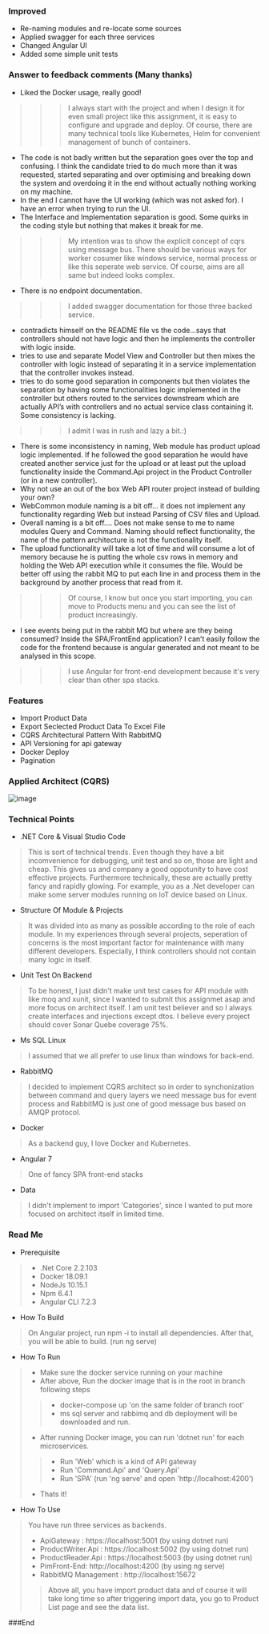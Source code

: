 ### Improved
- Re-naming modules and re-locate some sources
- Applied swagger for each three services
- Changed Angular UI 
- Added some simple unit tests

### Answer to feedback comments (Many thanks)
- Liked the Docker usage, really good!
>>> I always start with the project and when I design it for even small project like this assignment, it is easy to configure and upgrade and deploy. Of course, there are many technical tools like Kubernetes, Helm for convenient management of bunch of containers.
 
- The code is not badly written but the separation goes over the top and confusing. I think the candidate tried to do much more than it was requested, started separating and over optimising and breaking down the system and overdoing it in the end without actually nothing working on my machine.
- In the end I cannot have the UI working (which was not asked for). I have an error when trying to run the UI.
- The Interface and Implementation separation is good. Some quirks in the coding style but nothing that makes it break for me.
>>> My intention was to show the explicit concept of cqrs using message bus. There should be various ways for worker cosumer like windows service, normal process or like this seperate web service. Of course, aims are all same but indeed looks complex.
- There is no endpoint documentation.
>>> I added swagger documentation for those three backed service.
- contradicts himself on the README file vs the code…says that controllers should not have logic and then he implements the controller with logic inside.
- tries to use and separate Model View and Controller but then mixes the controller with logic instead of separating it in a service implementation that the controller invokes instead.
- tries to do some good separation in components but then violates the separation by having some functionalities logic implemented in the controller but others routed to the services downstream which are actually API’s with controllers and no actual service class containing it. Some consistency is lacking.
>>> I admit I was in rush and lazy a bit.:) 
- There is some inconsistency in naming, Web module has product upload logic implemented. If he followed the good separation he would have created another service just for the upload or at least put the upload functionality inside the Command.Api project in the Product Controller (or in a new controller).
- Why not use an out of the box Web API router project instead of building your own?
- WebCommon module naming is a bit off… it does not implement any functionality regarding Web but instead Parsing of CSV files and Upload. 
- Overall naming is a bit off…. Does not make sense to me to name modules Query and Command. Naming should reflect functionality, the name of the pattern architecture is not the functionality itself.
- The upload functionality will take a lot of time and will consume a lot of memory because he is putting the whole csv rows in memory and holding the Web API execution while it consumes the file. Would be better off using the rabbit MQ to put each line in and process them in the background by another process that read from it. 
>>> Of course, I know but once you start importing, you can move to Products menu and you can see the list of product increasingly.
- I see events being put in the rabbit MQ but where are they being consumed? Inside the SPA/FrontEnd application? I can’t easily follow the code for the frontend because is angular generated and not meant to be analysed in this scope.
>>> I use Angular for front-end development because it's very clear than other spa stacks.

### Features
- Import Product Data
- Export Seclected Product Data To Excel File
- CQRS Architectural Pattern With RabbitMQ
- API Versioning for api gateway
- Docker Deploy 
- Pagination


### Applied Architect (CQRS)
![image](https://drive.google.com/uc?export=view&id=1tnToN4C3DzzjWAOVI4WA26qM-fVWi-FO)


### Technical Points

- .NET Core & Visual Studio Code
>This is sort of technical trends. 
>Even though they have a bit incomvenience for debugging, unit test and so on, those are light and cheap. 
>This gives us and company a good oppotunity to have cost effective projects. 
>Furthermore technically, these are actually pretty fancy and rapidly glowing. 
>For example, you as a .Net developer can make some server modules running on IoT device based on Linux.

- Structure Of Module & Projects
>It was divided into as many as possible according to the role of each module. 
>In my experiences through several projects, seperation of concerns is the most important factor for maintenance with many different developers. Especially, I think controllers should not contain many logic in itself.

- Unit Test On Backend
>To be honest, I just didn't make unit test cases for API module with like moq and xunit, since I wanted to submit this assignmet asap and more focus on architect itself.
>I am unit test believer and so I always create interfaces and injections except dtos.
>I believe every project should cover Sonar Quebe coverage 75%.

- Ms SQL Linux
>I assumed that we all prefer to use linux than windows for back-end.

- RabbitMQ
>I decided to implement CQRS architect so in order to synchonization between command and query layers we need message bus for event process and RabbitMQ is just one of good message bus based on AMQP protocol.

- Docker
>As a backend guy, I love Docker and Kubernetes.

- Angular 7
>One of fancy SPA front-end stacks

- Data
>I didn't implement to import 'Categories', since I wanted to put more focused on architect itself in limited time.


### Read Me
- Prerequisite
> - .Net Core 2.2.103
> - Docker 18.09.1
> - NodeJs 10.15.1
> - Npm 6.4.1
> - Angular CLI 7.2.3 

- How To Build
> On Angular project, run npm -i to install all dependencies.
> After that, you will be able to build. (run ng serve)

- How To Run
> - Make sure the docker service running on your machine 
> - After above, Run the docker image that is in the root in branch following steps
>> - docker-compose up 'on the same folder of branch root'
>> - ms sql server and rabbimq and db deployment will be downloaded and run.
> - After running Docker image, you can run 'dotnet run' for each microservices.
>> - Run 'Web' which is a kind of API gateway
>> - Run 'Command.Api' and 'Query.Api'
>> - Run 'SPA' (run 'ng serve' and open 'http://localhost:4200')
> - Thats it!

- How To Use
> You have run three services as backends.
> - ApiGateway : https://localhost:5001 (by using dotnet run)
> - ProductWriter.Api : https://localhost:5002 (by using dotnet run)
> - ProductReader.Api : https://localhost:5003 (by using dotnet run)
> - PimFront-End: http://localhost:4200 (by using ng serve)
> - RabbitMQ Management : http://localhost:15672
>> Above all, you have import product data and of course it will take long time so after triggering import data, you go to Product List page and see the data list.

###End
